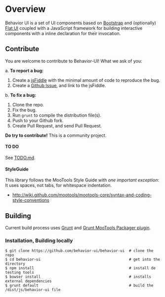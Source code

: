 # Overview

Behavior UI is a set of UI components based on [Bootstrap](http://getbootstrap.com/) and (optionally) [Flat UI](http://designmodo.github.io/Flat-UI/) coupled with a JavaScript framework for building interactive components with a inline declaration for their invocation.

## Contribute

You are welcome to contribute to Behavior-UI! What we ask of you:

a. __To report a bug:__

   1. Create a [jsFiddle](http://jsfiddle.net/) with the minimal amount of code to reproduce the bug.
   2. Create a [Github Issue](https://github.com/behavior-ui/behavior-ui/issues), and link to the jsFiddle.

b. __To fix a bug:__

   1. Clone the repo.
   2. Fix the bug.
   4. Run `grunt` to compile the distribution file(s).
   5. Push to your Github fork.
   6. Create Pull Request, and send Pull Request.


__Do try to contribute!__ This is a community project.

#### TO DO

See [TODO.md](TODO.md).

#### StyleGuide

This library follows the MooTools Style Guide with *one important exception*: It uses spaces, not tabs, for whitespace indentation.

* http://wiki.github.com/mootools/mootools-core/syntax-and-coding-style-conventions

## Building

Current build process uses [Grunt](http://github.com/gruntjs) and [Grunt MooTools Packager plugin](https://github.com/ibolmo/grunt-packager).


### Installation, Building locally

    $ git clone https://github.com/behavior-ui/behavior-ui  # clone the repo
    $ cd behavior-ui                                        # get into the directory
    $ npm install                                           # install de testing tools
    $ bowser install                                        # installs external dependencies
    $ grunt default                                         # build the /dist/js/behavior-ui file
